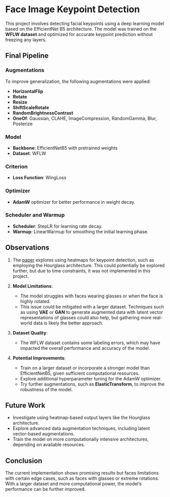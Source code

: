 # Face Image Keypoint Detection

This project involves detecting facial keypoints using a deep learning model based on the EfficientNet B5 architecture. The model was trained on the **WFLW dataset** and optimized for accurate keypoint prediction without freezing any layers.

## Final Pipeline

### Augmentations
To improve generalization, the following augmentations were applied:
- **HorizontalFlip**
- **Rotate**
- **Resize**
- **ShiftScaleRotate**
- **RandomBrightnessContrast**
- **OneOf**: Gaussian, CLAHE, ImageCompression, RandomGamma, Blur, Posterize

### Model
- **Backbone**: EfficientNetB5 with pretrained weights
- **Dataset**: WFLW

### Criterion
- **Loss Function**: WingLoss

### Optimizer
- **AdamW** optimizer for better performance in weight decay.

### Scheduler and Warmup
- **Scheduler**: StepLR for learning rate decay.
- **Warmup**: LinearWarmup for smoothing the initial learning phase.

## Observations

1. The [paper](https://arxiv.org/pdf/2101.10808) explores using heatmaps for keypoint detection, such as employing the Hourglass architecture. This could potentially be explored further, but due to time constraints, it was not implemented in this project.

2. **Model Limitations**:
   - The model struggles with faces wearing glasses or when the face is highly rotated.
   - This issue could be mitigated with a larger dataset. Techniques such as using **VAE** or **GAN** to generate augmented data with latent vector representations of glasses could also help, but gathering more real-world data is likely the better approach.

3. **Dataset Quality**:
   - The WFLW dataset contains some labeling errors, which may have impacted the overall performance and accuracy of the model.

4. **Potential Improvements**:
   - Train on a larger dataset or incorporate a stronger model than EfficientNetB5, given sufficient computational resources.
   - Explore additional hyperparameter tuning for the AdamW optimizer.
   - Try further augmentations, such as **ElasticTransform**, to improve the robustness of the model.

## Future Work
- Investigate using heatmap-based output layers like the Hourglass architecture.
- Explore advanced data augmentation techniques, including latent vector-based augmentations.
- Train the model on more computationally intensive architectures, depending on available resources.

## Conclusion
The current implementation shows promising results but faces limitations with certain edge cases, such as faces with glasses or extreme rotations. With a larger dataset and more computational power, the model’s performance can be further improved.
